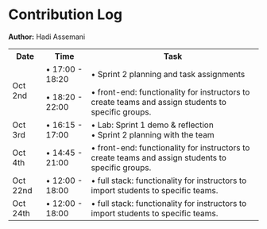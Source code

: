 # Contribution Log
**Author:** Hadi Assemani

<table>
    <tr>
        <th>Date</th><th>Time</th><th>Task</th>
    </tr>
    <tr>
        <td rowspan="2">Oct 2nd</td><td>• 17:00 - 18:20</td><td>• Sprint 2 planning and task assignments</td>
    </tr>
    <tr>
        <td>• 18:20 - 22:00</td><td>• front-end: functionality for instructors to create teams and assign students to specific groups.</td>
    </tr>
    <tr>
        <td>Oct 3rd</td><td>• 16:15 - 17:00 </td><td>• Lab: Sprint 1 demo & reflection<br>• Sprint 2 planning with the team
    </tr>
    <tr>
        <td>Oct 4th</td><td>• 14:45 - 21:00 </td><td>• front-end: functionality for instructors to create teams and assign students to specific groups.</td>
    </tr>
    <tr>
        <td>Oct 22nd</td><td>• 12:00 - 18:00 </td><td>• full stack: functionality for instructors to import students to specific teams.</td>
    </tr>
    <tr>
        <td>Oct 24th</td><td>• 12:00 - 18:00 </td><td>• full stack: functionality for instructors to import students to specific teams.</td>
    </tr>
</table>